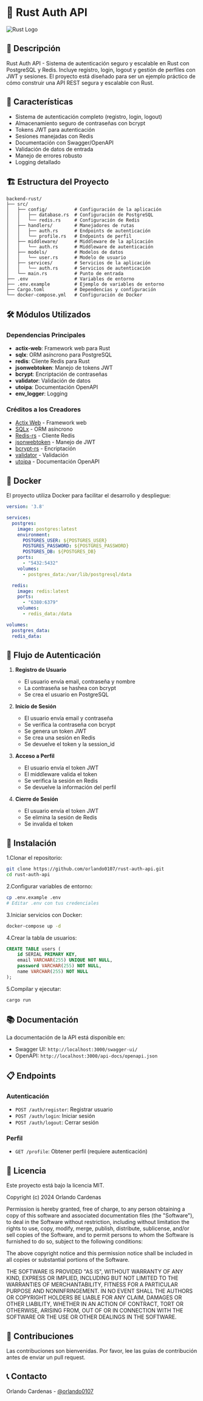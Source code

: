 # 🦀 Rust Auth API

![Rust Logo](https://www.rust-lang.org/static/images/rust-social-wide.jpg)

## 📝 Descripción

Rust Auth API - Sistema de autenticación seguro y escalable en Rust con PostgreSQL y Redis. Incluye registro, login, logout y gestión de perfiles con JWT y sesiones. El proyecto está diseñado para ser un ejemplo práctico de cómo construir una API REST segura y escalable con Rust.

## 🎯 Características

- Sistema de autenticación completo (registro, login, logout)
- Almacenamiento seguro de contraseñas con bcrypt
- Tokens JWT para autenticación
- Sesiones manejadas con Redis
- Documentación con Swagger/OpenAPI
- Validación de datos de entrada
- Manejo de errores robusto
- Logging detallado

## 🏗️ Estructura del Proyecto

```shell
backend-rust/
├── src/
│   ├── config/          # Configuración de la aplicación
│   │   ├── database.rs  # Configuración de PostgreSQL
│   │   └── redis.rs     # Configuración de Redis
│   ├── handlers/        # Manejadores de rutas
│   │   ├── auth.rs      # Endpoints de autenticación
│   │   └── profile.rs   # Endpoints de perfil
│   ├── middleware/      # Middleware de la aplicación
│   │   └── auth.rs      # Middleware de autenticación
│   ├── models/          # Modelos de datos
│   │   └── user.rs      # Modelo de usuario
│   ├── services/        # Servicios de la aplicación
│   │   └── auth.rs      # Servicios de autenticación
│   └── main.rs          # Punto de entrada
├── .env                 # Variables de entorno
├── .env.example         # Ejemplo de variables de entorno
├── Cargo.toml           # Dependencias y configuración
└── docker-compose.yml   # Configuración de Docker
```

## 🛠️ Módulos Utilizados

### Dependencias Principales

- **actix-web**: Framework web para Rust
- **sqlx**: ORM asíncrono para PostgreSQL
- **redis**: Cliente Redis para Rust
- **jsonwebtoken**: Manejo de tokens JWT
- **bcrypt**: Encriptación de contraseñas
- **validator**: Validación de datos
- **utoipa**: Documentación OpenAPI
- **env_logger**: Logging

### Créditos a los Creadores

- [Actix Web](https://github.com/actix/actix-web) - Framework web
- [SQLx](https://github.com/launchbadge/sqlx) - ORM asíncrono
- [Redis-rs](https://github.com/redis-rs/redis-rs) - Cliente Redis
- [jsonwebtoken](https://github.com/Keats/jsonwebtoken) - Manejo de JWT
- [bcrypt-rs](https://github.com/Keats/rust-bcrypt) - Encriptación
- [validator](https://github.com/Keats/validator) - Validación
- [utoipa](https://github.com/juhaku/utoipa) - Documentación OpenAPI

## 🐳 Docker

El proyecto utiliza Docker para facilitar el desarrollo y despliegue:

```yaml
version: '3.8'

services:
  postgres:
    image: postgres:latest
    environment:
      POSTGRES_USER: ${POSTGRES_USER}
      POSTGRES_PASSWORD: ${POSTGRES_PASSWORD}
      POSTGRES_DB: ${POSTGRES_DB}
    ports:
      - "5432:5432"
    volumes:
      - postgres_data:/var/lib/postgresql/data

  redis:
    image: redis:latest
    ports:
      - "6380:6379"
    volumes:
      - redis_data:/data

volumes:
  postgres_data:
  redis_data:
```

## 🔄 Flujo de Autenticación

1. **Registro de Usuario**
   - El usuario envía email, contraseña y nombre
   - La contraseña se hashea con bcrypt
   - Se crea el usuario en PostgreSQL

2. **Inicio de Sesión**
   - El usuario envía email y contraseña
   - Se verifica la contraseña con bcrypt
   - Se genera un token JWT
   - Se crea una sesión en Redis
   - Se devuelve el token y la session_id

3. **Acceso a Perfil**
   - El usuario envía el token JWT
   - El middleware valida el token
   - Se verifica la sesión en Redis
   - Se devuelve la información del perfil

4. **Cierre de Sesión**
   - El usuario envía el token JWT
   - Se elimina la sesión de Redis
   - Se invalida el token

## 🚀 Instalación

1.Clonar el repositorio:

```bash
git clone https://github.com/orlando0107/rust-auth-api.git
cd rust-auth-api
```

2.Configurar variables de entorno:

```bash
cp .env.example .env
# Editar .env con tus credenciales
```

3.Iniciar servicios con Docker:

```bash
docker-compose up -d
```

4.Crear la tabla de usuarios:

```sql
CREATE TABLE users (
    id SERIAL PRIMARY KEY,
    email VARCHAR(255) UNIQUE NOT NULL,
    password VARCHAR(255) NOT NULL,
    name VARCHAR(255) NOT NULL
);
```

5.Compilar y ejecutar:

```bash
cargo run
```

## 📚 Documentación

La documentación de la API está disponible en:

- Swagger UI: `http://localhost:3000/swagger-ui/`
- OpenAPI: `http://localhost:3000/api-docs/openapi.json`

## 📋 Endpoints

### Autenticación

- `POST /auth/register`: Registrar usuario
- `POST /auth/login`: Iniciar sesión
- `POST /auth/logout`: Cerrar sesión

### Perfil

- `GET /profile`: Obtener perfil (requiere autenticación)

## 📜 Licencia

Este proyecto está bajo la licencia MIT.

Copyright (c) 2024 Orlando Cardenas

Permission is hereby granted, free of charge, to any person obtaining a copy
of this software and associated documentation files (the "Software"), to deal
in the Software without restriction, including without limitation the rights
to use, copy, modify, merge, publish, distribute, sublicense, and/or sell
copies of the Software, and to permit persons to whom the Software is
furnished to do so, subject to the following conditions:

The above copyright notice and this permission notice shall be included in all
copies or substantial portions of the Software.

THE SOFTWARE IS PROVIDED "AS IS", WITHOUT WARRANTY OF ANY KIND, EXPRESS OR
IMPLIED, INCLUDING BUT NOT LIMITED TO THE WARRANTIES OF MERCHANTABILITY,
FITNESS FOR A PARTICULAR PURPOSE AND NONINFRINGEMENT. IN NO EVENT SHALL THE
AUTHORS OR COPYRIGHT HOLDERS BE LIABLE FOR ANY CLAIM, DAMAGES OR OTHER
LIABILITY, WHETHER IN AN ACTION OF CONTRACT, TORT OR OTHERWISE, ARISING FROM,
OUT OF OR IN CONNECTION WITH THE SOFTWARE OR THE USE OR OTHER DEALINGS IN THE
SOFTWARE.

## 👥 Contribuciones

Las contribuciones son bienvenidas. Por favor, lee las guías de contribución antes de enviar un pull request.

## 📞 Contacto

Orlando Cardenas - [@orlando0107](https://github.com/orlando0107)
